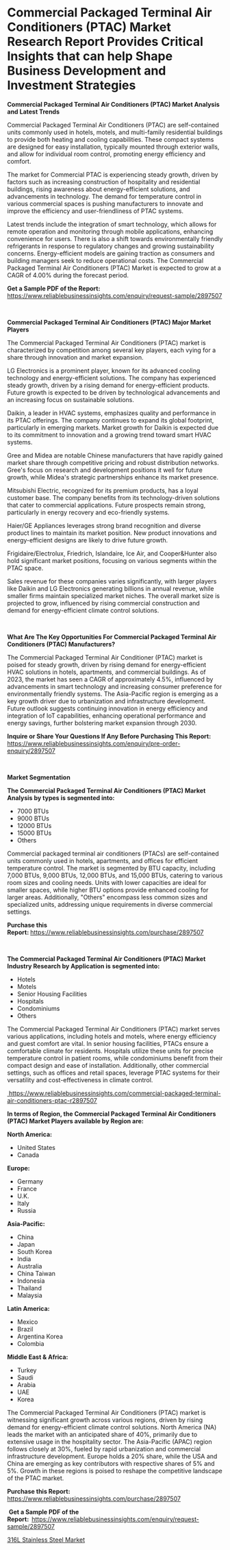 <p><h1>Commercial Packaged Terminal Air Conditioners (PTAC) Market Research Report Provides Critical Insights that can help Shape Business Development and Investment Strategies</h1></p><p><strong>Commercial Packaged Terminal Air Conditioners (PTAC) Market Analysis and Latest Trends</strong></p>
<p><p>Commercial Packaged Terminal Air Conditioners (PTAC) are self-contained units commonly used in hotels, motels, and multi-family residential buildings to provide both heating and cooling capabilities. These compact systems are designed for easy installation, typically mounted through exterior walls, and allow for individual room control, promoting energy efficiency and comfort.</p><p>The market for Commercial PTAC is experiencing steady growth, driven by factors such as increasing construction of hospitality and residential buildings, rising awareness about energy-efficient solutions, and advancements in technology. The demand for temperature control in various commercial spaces is pushing manufacturers to innovate and improve the efficiency and user-friendliness of PTAC systems.</p><p>Latest trends include the integration of smart technology, which allows for remote operation and monitoring through mobile applications, enhancing convenience for users. There is also a shift towards environmentally friendly refrigerants in response to regulatory changes and growing sustainability concerns. Energy-efficient models are gaining traction as consumers and building managers seek to reduce operational costs. The Commercial Packaged Terminal Air Conditioners (PTAC) Market is expected to grow at a CAGR of 4.00% during the forecast period.</p></p>
<p><strong>Get a Sample PDF of the Report:&nbsp;</strong> <a href="https://www.reliablebusinessinsights.com/enquiry/request-sample/2897507?utm_campaign=3353&utm_medium=2&utm_source=Github&utm_content=ia&utm_term=15032025&utm_id=commercial-packaged-terminal-air-conditioners-ptac">https://www.reliablebusinessinsights.com/enquiry/request-sample/2897507</a></p>
<p>&nbsp;</p>
<p><strong>Commercial Packaged Terminal Air Conditioners (PTAC) Major Market Players</strong></p>
<p><p>The Commercial Packaged Terminal Air Conditioners (PTAC) market is characterized by competition among several key players, each vying for a share through innovation and market expansion.</p><p>LG Electronics is a prominent player, known for its advanced cooling technology and energy-efficient solutions. The company has experienced steady growth, driven by a rising demand for energy-efficient products. Future growth is expected to be driven by technological advancements and an increasing focus on sustainable solutions.</p><p>Daikin, a leader in HVAC systems, emphasizes quality and performance in its PTAC offerings. The company continues to expand its global footprint, particularly in emerging markets. Market growth for Daikin is expected due to its commitment to innovation and a growing trend toward smart HVAC systems.</p><p>Gree and Midea are notable Chinese manufacturers that have rapidly gained market share through competitive pricing and robust distribution networks. Gree's focus on research and development positions it well for future growth, while Midea's strategic partnerships enhance its market presence.</p><p>Mitsubishi Electric, recognized for its premium products, has a loyal customer base. The company benefits from its technology-driven solutions that cater to commercial applications. Future prospects remain strong, particularly in energy recovery and eco-friendly systems.</p><p>Haier/GE Appliances leverages strong brand recognition and diverse product lines to maintain its market position. New product innovations and energy-efficient designs are likely to drive future growth.</p><p>Frigidaire/Electrolux, Friedrich, Islandaire, Ice Air, and Cooper&Hunter also hold significant market positions, focusing on various segments within the PTAC space.</p><p>Sales revenue for these companies varies significantly, with larger players like Daikin and LG Electronics generating billions in annual revenue, while smaller firms maintain specialized market niches. The overall market size is projected to grow, influenced by rising commercial construction and demand for energy-efficient climate control solutions.</p></p>
<p>&nbsp;</p>
<p><strong>What Are The Key Opportunities For Commercial Packaged Terminal Air Conditioners (PTAC) Manufacturers?</strong></p>
<p><p>The Commercial Packaged Terminal Air Conditioner (PTAC) market is poised for steady growth, driven by rising demand for energy-efficient HVAC solutions in hotels, apartments, and commercial buildings. As of 2023, the market has seen a CAGR of approximately 4.5%, influenced by advancements in smart technology and increasing consumer preference for environmentally friendly systems. The Asia-Pacific region is emerging as a key growth driver due to urbanization and infrastructure development. Future outlook suggests continuing innovation in energy efficiency and integration of IoT capabilities, enhancing operational performance and energy savings, further bolstering market expansion through 2030.</p></p>
<p><strong>Inquire or Share Your Questions If Any Before Purchasing This Report:</strong> <a href="https://www.reliablebusinessinsights.com/enquiry/pre-order-enquiry/2897507?utm_campaign=3353&utm_medium=2&utm_source=Github&utm_content=ia&utm_term=15032025&utm_id=commercial-packaged-terminal-air-conditioners-ptac">https://www.reliablebusinessinsights.com/enquiry/pre-order-enquiry/2897507</a></p>
<p>&nbsp;</p>
<p><strong>Market Segmentation</strong></p>
<p><strong>The Commercial Packaged Terminal Air Conditioners (PTAC) Market Analysis by types is segmented into:</strong></p>
<p><ul><li>7000 BTUs</li><li>9000 BTUs</li><li>12000 BTUs</li><li>15000 BTUs</li><li>Others</li></ul></p>
<p><p>Commercial packaged terminal air conditioners (PTACs) are self-contained units commonly used in hotels, apartments, and offices for efficient temperature control. The market is segmented by BTU capacity, including 7,000 BTUs, 9,000 BTUs, 12,000 BTUs, and 15,000 BTUs, catering to various room sizes and cooling needs. Units with lower capacities are ideal for smaller spaces, while higher BTU options provide enhanced cooling for larger areas. Additionally, "Others" encompass less common sizes and specialized units, addressing unique requirements in diverse commercial settings.</p></p>
<p><strong>Purchase this Report:&nbsp;</strong><a href="https://www.reliablebusinessinsights.com/purchase/2897507?utm_campaign=3353&utm_medium=2&utm_source=Github&utm_content=ia&utm_term=15032025&utm_id=commercial-packaged-terminal-air-conditioners-ptac">https://www.reliablebusinessinsights.com/purchase/2897507</a></p>
<p>&nbsp;</p>
<p><strong>The Commercial Packaged Terminal Air Conditioners (PTAC) Market Industry Research by Application is segmented into:</strong></p>
<p><ul><li>Hotels</li><li>Motels</li><li>Senior Housing Facilities</li><li>Hospitals</li><li>Condominiums</li><li>Others</li></ul></p>
<p><p>The Commercial Packaged Terminal Air Conditioners (PTAC) market serves various applications, including hotels and motels, where energy efficiency and guest comfort are vital. In senior housing facilities, PTACs ensure a comfortable climate for residents. Hospitals utilize these units for precise temperature control in patient rooms, while condominiums benefit from their compact design and ease of installation. Additionally, other commercial settings, such as offices and retail spaces, leverage PTAC systems for their versatility and cost-effectiveness in climate control.</p></p>
<p><a href="https://www.reliablebusinessinsights.com/commercial-packaged-terminal-air-conditioners-ptac-r2897507?utm_campaign=3353&utm_medium=2&utm_source=Github&utm_content=ia&utm_term=15032025&utm_id=commercial-packaged-terminal-air-conditioners-ptac">&nbsp;https://www.reliablebusinessinsights.com/commercial-packaged-terminal-air-conditioners-ptac-r2897507</a></p>
<p><strong>In terms of Region, the Commercial Packaged Terminal Air Conditioners (PTAC) Market Players available by Region are:</strong></p>
<p>
    <p> <strong> North America: </strong>
        <ul>
            <li>United States</li>
            <li>Canada</li>
        </ul>
        </p> 
    <p> <strong> Europe: </strong>
        <ul>
            <li>Germany</li>
            <li>France</li>
            <li>U.K.</li>
            <li>Italy</li>
            <li>Russia</li>
        </ul>
        </p> 
    <p> <strong> Asia-Pacific: </strong>
        <ul>
            <li>China</li>
            <li>Japan</li>
            <li>South Korea</li>
            <li>India</li>
            <li>Australia</li>
            <li>China Taiwan</li>
            <li>Indonesia</li>
            <li>Thailand</li>
            <li>Malaysia</li>
        </ul>
        </p> 
    <p> <strong> Latin America: </strong>
        <ul>
            <li>Mexico</li>
            <li>Brazil</li>
            <li>Argentina Korea</li>
            <li>Colombia</li>
        </ul>
        </p> 
    <p> <strong> Middle East & Africa: </strong>
        <ul>
            <li>Turkey</li>
            <li>Saudi</li>
            <li>Arabia</li>
            <li>UAE</li>
            <li>Korea</li>
        </ul>
    </p>
    </p>
<p><p>The Commercial Packaged Terminal Air Conditioners (PTAC) market is witnessing significant growth across various regions, driven by rising demand for energy-efficient climate control solutions. North America (NA) leads the market with an anticipated share of 40%, primarily due to extensive usage in the hospitality sector. The Asia-Pacific (APAC) region follows closely at 30%, fueled by rapid urbanization and commercial infrastructure development. Europe holds a 20% share, while the USA and China are emerging as key contributors with respective shares of 5% and 5%. Growth in these regions is poised to reshape the competitive landscape of the PTAC market.</p></p>
<p><strong>Purchase this Report: </strong><a href="https://www.reliablebusinessinsights.com/purchase/2897507?utm_campaign=3353&utm_medium=2&utm_source=Github&utm_content=ia&utm_term=15032025&utm_id=commercial-packaged-terminal-air-conditioners-ptac">https://www.reliablebusinessinsights.com/purchase/2897507</a></p>
<p>&nbsp;<strong>Get a Sample PDF of the Report:&nbsp;&nbsp;</strong><a href="https://www.reliablebusinessinsights.com/enquiry/request-sample/2897507?utm_campaign=3353&utm_medium=2&utm_source=Github&utm_content=ia&utm_term=15032025&utm_id=commercial-packaged-terminal-air-conditioners-ptac">https://www.reliablebusinessinsights.com/enquiry/request-sample/2897507</a></p>
<p><strong></strong></p>
<p><p><a href="https://github.com/azorrotutus/Market-Research-Report-List-1/blob/main/316l-stainless-steel-market.md?utm_campaign=3353&utm_medium=2&utm_source=Github&utm_content=ia&utm_term=15032025&utm_id=commercial-packaged-terminal-air-conditioners-ptac">316L Stainless Steel Market</a></p></p>